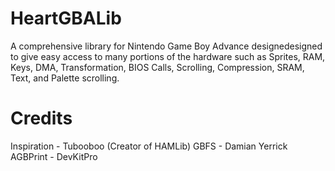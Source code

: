 # HeartGBALib
A comprehensive library for Nintendo Game Boy Advance designedesigned to give easy access to many portions of the hardware such as Sprites, RAM, Keys, DMA, Transformation, BIOS Calls, Scrolling, Compression, SRAM, Text, and Palette scrolling.

# Credits
Inspiration - Tubooboo (Creator of HAMLib)
GBFS - Damian Yerrick
AGBPrint - DevKitPro
